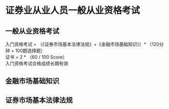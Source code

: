 # 证券业从业人员一般从业资格考试
## 一般从业资格考试
入门资格考试 = （《证券市场基本法律法规》+《金融市场基础知识》）* （120分钟 + 100题选择题）    
证书 = 2 * （60 / 100 Score）    
入门资格考试合格成绩长期有效

## 金融市场基础知识

## 证券市场基本法律法规
